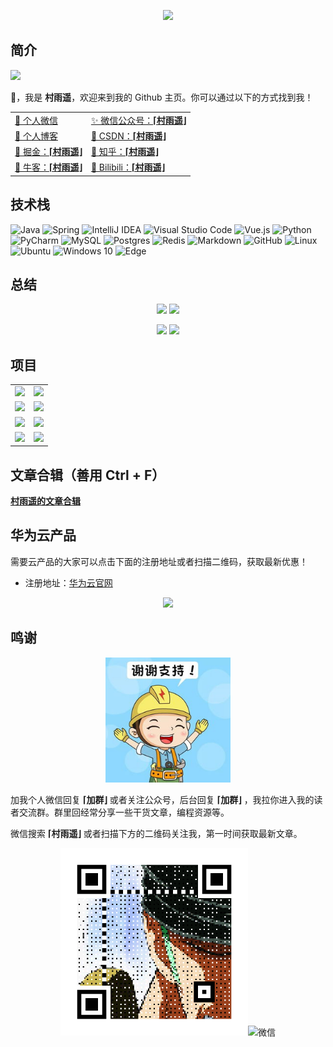 

<p align = "center">

  <img src = "https://readme-typing-svg.herokuapp.com?font=Parisienne&center=true&vCenter=true&multiline=true&height=60&lines=There+is+only+one+heroism+in+the+world%EF%BC%9A;to+see+the+world+as+it+is+and+to+love+it">
</p>


## 简介

![](https://komarev.com/ghpvc/?username=cunyu1943&color=brightgreen)

👋，我是 **村雨遥**，欢迎来到我的 Github 主页。你可以通过以下的方式找到我！

|                                                              |                                                              |
| ------------------------------------------------------------ | :----------------------------------------------------------- |
| [🙊 个人微信](./imgs/wechat.gif)                              | [✨ 微信公众号：**⌈村雨遥⌋**](./imgs/wepublic.gif)            |
| [🎈 个人博客](https://cunyu1943.github.io)                    | [🎉 CSDN：**⌈村雨遥⌋**](https://cunyu1943.blog.csdn.net/)     |
| [🎊 掘金：**⌈村雨遥⌋**](https://juejin.cn/user/747323637904519) | [🎏 知乎：**⌈村雨遥⌋**](https://www.zhihu.com/people/cunyu1943) |
| [🎨 牛客：**⌈村雨遥⌋**](https://www.nowcoder.com/profile/806383223) | [🎯 Bilibili：**⌈村雨遥⌋**](https://space.bilibili.com/77697774) |
## 技术栈

![Java](https://img.shields.io/badge/java-%23ED8B00.svg?style=for-the-badge&logo=java&logoColor=white)
![Spring](https://img.shields.io/badge/spring-%236DB33F.svg?style=for-the-badge&logo=spring&logoColor=white)
![IntelliJ IDEA](https://img.shields.io/badge/IntelliJIDEA-000000.svg?style=for-the-badge&logo=intellij-idea&logoColor=white)
![Visual Studio Code](https://img.shields.io/badge/VisualStudioCode-0078d7.svg?style=for-the-badge&logo=visual-studio-code&logoColor=white)
![Vue.js](https://img.shields.io/badge/vuejs-%2335495e.svg?style=for-the-badge&logo=vuedotjs&logoColor=%234FC08D)
![Python](https://img.shields.io/badge/python-3670A0?style=for-the-badge&logo=python&logoColor=ffdd54)
![PyCharm](https://img.shields.io/badge/pycharm-143?style=for-the-badge&logo=pycharm&logoColor=black&color=black&labelColor=green)
![MySQL](https://img.shields.io/badge/mysql-%2300f.svg?style=for-the-badge&logo=mysql&logoColor=white)
![Postgres](https://img.shields.io/badge/postgres-%23316192.svg?style=for-the-badge&logo=postgresql&logoColor=white)
![Redis](https://img.shields.io/badge/redis-%23DD0031.svg?style=for-the-badge&logo=redis&logoColor=white)
![Markdown](https://img.shields.io/badge/markdown-%23000000.svg?style=for-the-badge&logo=markdown&logoColor=white)
![GitHub](https://img.shields.io/badge/github-%23121011.svg?style=for-the-badge&logo=github&logoColor=white)
![Linux](https://img.shields.io/badge/Linux-FCC624?style=for-the-badge&logo=linux&logoColor=black)
![Ubuntu](https://img.shields.io/badge/Ubuntu-E95420?style=for-the-badge&logo=ubuntu&logoColor=white)
![Windows 10](https://img.shields.io/badge/Windows-0078D6?style=for-the-badge&logo=windows&logoColor=white)
![Edge](https://img.shields.io/badge/Edge-0078D7?style=for-the-badge&logo=Microsoft-edge&logoColor=white)
  

## 总结

<p align = "center">
  <img src = "https://github-readme-stats.vercel.app/api?username=cunyu1943&count_private=true&show_icons=true&theme=radical&locale=cn&line_height=30">
  <img src = "https://github-readme-stats.vercel.app/api/top-langs/?username=cunyu1943&theme=radical&locale=cn&line_height=20">
</p>


<p align = "center">
 <img  src="https://activity-graph.herokuapp.com/graph?username=cunyu1943&theme=redical&show_icons=true&locale=cn&line_height=30">
 <img src="http://github-readme-streak-stats.herokuapp.com?user=cunyu1943&theme=neon-dark" />
</p>



## 项目

|                                                              |                                                              |
| ------------------------------------------------------------ | ------------------------------------------------------------ |
| [![](https://github-readme-stats.vercel.app/api/pin/?username=cunyu1943&repo=softwares&theme=dark)](https://github.com/cunyu1943/softwares) | [![](https://github-readme-stats.vercel.app/api/pin/?username=cunyu1943&repo=websites&theme=radical)](https://github.com/cunyu1943/websites) |
| [![](https://github-readme-stats.vercel.app/api/pin/?username=cunyu1943&repo=ebooks&theme=merko)](https://github.com/cunyu1943/ebooks) | [![](https://github-readme-stats.vercel.app/api/pin/?username=cunyu1943&repo=code-resources&theme=gruvbox)](https://github.com/cunyu1943/code-resources) |
| [![](https://github-readme-stats.vercel.app/api/pin/?username=cunyu1943&repo=java-programming-instance&theme=tokyonight)](https://github.com/cunyu1943/java-programming-instance) | [![](https://github-readme-stats.vercel.app/api/pin/?username=cunyu1943&repo=python-programming-instance&theme=onedark)](https://github.com/cunyu1943/python-programming-instance) |
| [![](https://github-readme-stats.vercel.app/api/pin/?username=cunyu1943&repo=java-in-actions&theme=synthwave)](https://github.com/cunyu1943/java-in-actions) | [![](https://github-readme-stats.vercel.app/api/pin/?username=cunyu1943&repo=python_nlp_practice&theme=cobalt)](https://github.com/cunyu1943/python_nlp_practice) |

## 文章合辑（善用 Ctrl + F）

**[村雨遥的文章合辑](https://www.yuque.com/cunyu1943/java-rookie/)**

## 华为云产品

需要云产品的大家可以点击下面的注册地址或者扫描二维码，获取最新优惠！

- 注册地址：[华为云官网](https://account.huaweicloud.com/obmgr/invitation/invitation.html?bpName=000000010000000286D150A555448DB6D05E99F423FF66FC4BDA8E6671BDDEBBF4634C72DF798856277171ED818B98E14CFE647B97D33DAAF253B39519C4647D879489700428014D&inviteCode=00000001000000028EE2EC66892AB1B7D108A0B786D99A1C8015529CE8495C138D202EE5B7F97289&bindType=1&isDefault=1)

<p align="center"><img src="https://user-images.githubusercontent.com/22308895/135012798-59f9895a-c129-4cc4-9e62-8e7ba637a4ca.gif" width="200"/></p>

## 鸣谢

<p align="center"><img src="imgs/thx.gif" width="200"/></p>

加我个人微信回复 **⌈加群⌋** 或者关注公众号，后台回复 **⌈加群⌋** ，我拉你进入我的读者交流群。群里回经常分享一些干货文章，编程资源等。

微信搜索 **⌈村雨遥⌋** 或者扫描下方的二维码关注我，第一时间获取最新文章。

<p align="center"><img src="imgs/wepublic.gif" width="300" alt="公众号"/><img src="imgs/wechat.gif" width="300" alt="微信"/></p>
